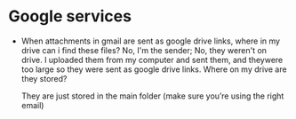 # Google services

- When attachments in gmail are sent as google drive links, where in my drive can i find these files? No, I'm the sender; No, they weren't on drive. I uploaded them from my computer and sent them, and theywere too large so they were sent as google drive links. Where on my drive are they stored?
    
    They are just stored in the main folder (make sure you’re using the right email)